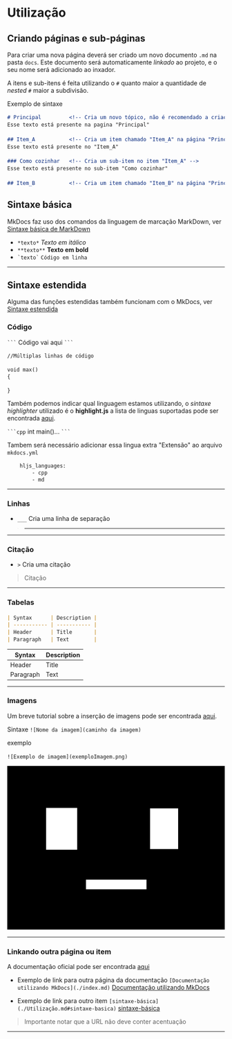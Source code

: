 # Utilização

## Criando páginas e sub-páginas
Para criar uma nova página deverá ser criado um novo documento `.md` na pasta `docs`. Este documento será automaticamente *linkado* ao projeto, e o seu nome será adicionado ao inxador. 


A itens e sub-itens é feita utilizando o `#` quanto maior a quantidade de *nested* `#` maior a subdivisão.

Exemplo de sintaxe
```markdown
# Principal         <!-- Cria um novo tópico, não é recomendado a criação de mais de um tópico por página -->
Esse texto está presente na pagina "Principal"

## Item_A           <!-- Cria um item chamado "Item_A" na página "Principal" -->
Esse texto está presente no "Item_A"

### Como cozinhar   <!-- Cria um sub-item no item "Item_A" -->
Esse texto está presente no sub-item "Como cozinhar"

## Item_B           <!-- Cria um item chamado "Item_B" na página "Principal" -->

```

## Sintaxe básica

MkDocs faz uso dos comandos da linguagem de marcação MarkDown, ver [Sintaxe básica de MarkDown](https://www.markdownguide.org/basic-syntax/)

* `*texto*` *Texto em itálico*
* `**texto**` **Texto em bold**
* ``` `texto` ``` `Código em linha`

___

## Sintaxe estendida
Alguma das funções estendidas também funcionam com o MkDocs, ver [Sintaxe estendida](https://www.markdownguide.org/extended-syntax/)

### Código
` ``` ` Código vai aqui ` ``` `

```
//Múltiplas linhas de código

void max()
{
    
}
```

Também podemos indicar qual linguagem estamos utilizando, o *sintaxe highlighter* utilizado é o **highlight.js** a lista de linguas suportadas pode ser encontrada [aqui](https://github.com/highlightjs/highlight.js/blob/main/SUPPORTED_LANGUAGES.md).

` ```cpp ` int main()... ` ``` `



Tambem será necessário adicionar essa lingua extra "Extensão" ao arquivo `mkdocs.yml`

```
    hljs_languages:
        - cpp
        - md
```

___

### Linhas

* `___` Cria uma linha de separação
> ___
___

### Citação

* `>` Cria uma citação
> Citação

___

### Tabelas

``` md
| Syntax      | Description |
| ----------- | ----------- |
| Header      | Title       |
| Paragraph   | Text        |
```

| Syntax      | Description |
| ----------- | ----------- |
| Header      | Title       |
| Paragraph   | Text        |

___

### Imagens

Um breve tutorial sobre a inserção de imagens pode ser encontrada [aqui](https://marinegeo.github.io/2018-08-10-adding-images-markdown/).

Sintaxe
`![Nome da imagem](caminho da imagem)`

exemplo

`![Exemplo de imagem](exemploImagem.png)`

![Exemplo de imagem](exemploImagem.png)

___

### Linkando outra página ou item

A documentação oficial pode ser encontrada [aqui](https://www.mkdocs.org/user-guide/writing-your-docs/)

* Exemplo de link para outra página da documentação `[Documentação utilizando MkDocs](./index.md)` [Documentação utilizando MkDocs](./index.md)


* Exemplo de link para outro item `[sintaxe-básica](./Utilização.md#sintaxe-basica)` [sintaxe-básica](./Utilização.md#sintaxe-basica)
> Importante notar que a URL não deve conter acentuação
___


